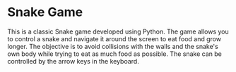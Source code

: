# Snake Game

This is a classic Snake game developed using Python. The game allows you to control a snake and navigate it around the screen to eat food and grow longer. The objective is to avoid collisions with the walls and the snake's own body while trying to eat as much food as possible.
The snake can be controlled by the arrow keys in the keyboard.
